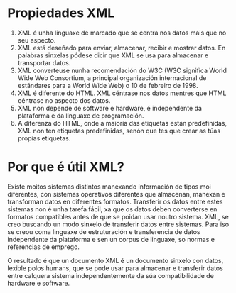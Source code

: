 # Propiedades XML
1. XML é unha linguaxe de marcado que se centra nos datos máis que no seu aspecto.
2. XML está deseñado para enviar, almacenar, recibir e mostrar datos. En palabras sinxelas pódese dicir que XML se usa para almacenar e transportar datos.
3. XML converteuse nunha recomendación do W3C (W3C significa World Wide Web Consortium, a principal organización internacional de estándares para a World Wide Web) o 10 de febreiro de 1998.
4. XML é diferente do HTML. XML céntrase nos datos mentres que HTML céntrase no aspecto dos datos.
5. XML non depende de software e hardware, é independente da plataforma e da linguaxe de programación.
6. A diferenza do HTML, onde a maioría das etiquetas están predefinidas, XML non ten etiquetas predefinidas, senón que tes que crear as túas propias etiquetas.

# Por que é útil XML?
Existe moitos sistemas distintos manexando información de tipos moi diferentes, con sistemas operativos diferentes que almacenan, manexan e transforman datos en diferentes formatos. 
Transferir os datos entre estes sistemas non é unha tarefa fácil, xa que os datos deben converterse en formatos compatibles antes de que se poidan usar noutro sistema. 
XML, se creo buscando un modo sinxelo de transferir datos entre sistemas. Para iso se creou coma linguaxe de estruturación e transferencia de datos independente da plataforma e sen un corpus de linguaxe, so normas e referencias de emprego.

O resultado é que un documento XML é un documento sinxelo con datos, lexible polos humans, que se pode usar para almacenar e transferir datos entre calquera sistema independentemente da súa compatibilidade de hardware e software.